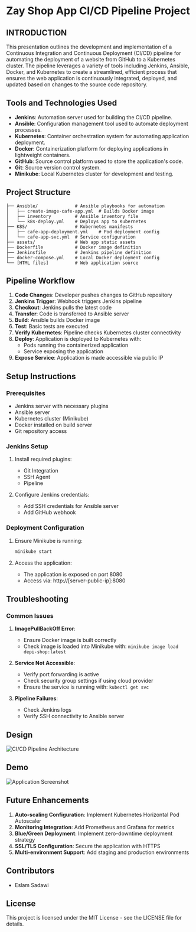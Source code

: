 # Zay Shop App CI/CD Pipeline Project

## INTRODUCTION

This presentation outlines the development and implementation of a Continuous Integration and Continuous Deployment (CI/CD) pipeline for automating the deployment of a website from GitHub to a Kubernetes cluster. The pipeline leverages a variety of tools including Jenkins, Ansible, Docker, and Kubernetes to create a streamlined, efficient process that ensures the web application is continuously integrated, deployed, and updated based on changes to the source code repository.

## Tools and Technologies Used

- **Jenkins**: Automation server used for building the CI/CD pipeline.
- **Ansible**: Configuration management tool used to automate deployment processes.
- **Kubernetes**: Container orchestration system for automating application deployment.
- **Docker**: Containerization platform for deploying applications in lightweight containers.
- **GitHub**: Source control platform used to store the application's code.
- **Git**: Source version control system.
- **Minikube**: Local Kubernetes cluster for development and testing.

## Project Structure

```
├── Ansible/              # Ansible playbooks for automation
│   ├── create-image-cafe-app.yml  # Builds Docker image
│   ├── inventory         # Ansible inventory file
│   └── k8s-deploy.yml    # Deploys app to Kubernetes
├── K8S/                  # Kubernetes manifests
│   ├── cafe-app-deployment.yml    # Pod deployment config
│   └── cafe-app-svc.yml  # Service configuration
├── assets/               # Web app static assets
├── Dockerfile            # Docker image definition
├── Jenkinsfile           # Jenkins pipeline definition
├── docker-compose.yml    # Local Docker deployment config
└── [HTML files]          # Web application source
```

## Pipeline Workflow

1. **Code Changes**: Developer pushes changes to GitHub repository
2. **Jenkins Trigger**: Webhook triggers Jenkins pipeline
3. **Checkout**: Jenkins pulls the latest code
4. **Transfer**: Code is transferred to Ansible server
5. **Build**: Ansible builds Docker image
6. **Test**: Basic tests are executed
7. **Verify Kubernetes**: Pipeline checks Kubernetes cluster connectivity
8. **Deploy**: Application is deployed to Kubernetes with:
   - Pods running the containerized application
   - Service exposing the application
9. **Expose Service**: Application is made accessible via public IP

## Setup Instructions

### Prerequisites

- Jenkins server with necessary plugins
- Ansible server
- Kubernetes cluster (Minikube)
- Docker installed on build server
- Git repository access

### Jenkins Setup

1. Install required plugins:
   - Git Integration
   - SSH Agent
   - Pipeline

2. Configure Jenkins credentials:
   - Add SSH credentials for Ansible server
   - Add GitHub webhook

### Deployment Configuration

1. Ensure Minikube is running:
   ```bash
   minikube start
   ```

2. Access the application:
   - The application is exposed on port 8080
   - Access via: http://[server-public-ip]:8080

## Troubleshooting

### Common Issues

1. **ImagePullBackOff Error**:
   - Ensure Docker image is built correctly
   - Check image is loaded into Minikube with: `minikube image load depi-shop:latest`

2. **Service Not Accessible**:
   - Verify port forwarding is active
   - Check security group settings if using cloud provider
   - Ensure the service is running with: `kubectl get svc`

3. **Pipeline Failures**:
   - Check Jenkins logs
   - Verify SSH connectivity to Ansible server

## Design

![CI/CD Pipeline Architecture](https://private-user-images.githubusercontent.com/105943548/378933603-49de5482-d67d-4fe2-b988-49a466578475.png?jwt=eyJhbGciOiJIUzI1NiIsInR5cCI6IkpXVCJ9.eyJpc3MiOiJnaXRodWIuY29tIiwiYXVkIjoicmF3LmdpdGh1YnVzZXJjb250ZW50LmNvbSIsImtleSI6ImtleTUiLCJleHAiOjE3Mjk2MTU0NzcsIm5iZiI6MTcyOTYxNTE3NywicGF0aCI6Ii8xMDU5NDM1NDgvMzc4OTMzNjAzLTQ5ZGU1NDgyLWQ2N2QtNGZlMi1iOTg4LTQ5YTQ2NjU3ODQ3NS5wbmc_WC1BbXotQWxnb3JpdGhtPUFXUzQtSE1BQy1TSEEyNTYmWC1BbXotQ3JlZGVudGlhbD1BS0lBVkNPRFlMU0E1M1BRSzRaQSUyRjIwMjQxMDIyJTJGdXMtZWFzdC0xJTJGczMlMkZhd3M0X3JlcXVlc3QmWC1BbXotRGF0ZT0yMDI0MTAyMlQxNjM5MzdaJlgtQW16LUV4cGlyZXM9MzAwJlgtQW16LVNpZ25hdHVyZT0zYTk2MTY2NzQzMmJiYmQ2ZjVkMzFlMWMzNjc2MDQzZTIzZTliYzJkNjZmYjk0M2Y1YzFiMmEwZjc0ZGVkNjYzJlgtQW16LVNpZ25lZEhlYWRlcnM9aG9zdCJ9.UZ8NJ_6th41dc6PG5_ZZnhzIarLZfj5wTRk6mrmyvB4)

## Demo

![Application Screenshot](https://private-user-images.githubusercontent.com/105943548/378932858-bd5fc291-3e8c-4592-81f5-f1ae25c9c677.png?jwt=eyJhbGciOiJIUzI1NiIsInR5cCI6IkpXVCJ9.eyJpc3MiOiJnaXRodWIuY29tIiwiYXVkIjoicmF3LmdpdGh1YnVzZXJjb250ZW50LmNvbSIsImtleSI6ImtleTUiLCJleHAiOjE3Mjk2MTU0NzcsIm5iZiI6MTcyOTYxNTE3NywicGF0aCI6Ii8xMDU5NDM1NDgvMzc4OTMyODU4LWJkNWZjMjkxLTNlOGMtNDU5Mi04MWY1LWYxYWUyNWM5YzY3Ny5wbmc_WC1BbXotQWxnb3JpdGhtPUFXUzQtSE1BQy1TSEEyNTYmWC1BbXotQ3JlZGVudGlhbD1BS0lBVkNPRFlMU0E1M1BRSzRaQSUyRjIwMjQxMDIyJTJGdXMtZWFzdC0xJTJGczMlMkZhd3M0X3JlcXVlc3QmWC1BbXotRGF0ZT0yMDI0MTAyMlQxNjM5MzdaJlgtQW16LUV4cGlyZXM9MzAwJlgtQW16LVNpZ25hdHVyZT0zN2FmNmM2ZDE1YTIxNmRjM2YyN2Q0NWU2MjI5YzUwMTQ5MzdkM2RmOTUzY2I3ZmRhZDBlMGFiNDkyODgzMDdmJlgtQW16LVNpZ25lZEhlYWRlcnM9aG9zdCJ9.HmfmXoaZavYyv7lw3s1taNcJAQz_u15zfQOAhASjkBA)

## Future Enhancements

1. **Auto-scaling Configuration**: Implement Kubernetes Horizontal Pod Autoscaler
2. **Monitoring Integration**: Add Prometheus and Grafana for metrics
3. **Blue/Green Deployment**: Implement zero-downtime deployment strategy
4. **SSL/TLS Configuration**: Secure the application with HTTPS
5. **Multi-environment Support**: Add staging and production environments

## Contributors

- Eslam Sadawi

## License

This project is licensed under the MIT License - see the LICENSE file for details.


